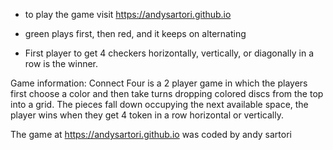- to play the game visit https://andysartori.github.io

- green plays first, then red, and it keeps on alternating

- First player to get 4 checkers horizontally, vertically,
 or diagonally in a row is the winner.

 Game information:
 Connect Four is a 2 player game in which the players first choose a color and then take turns dropping colored discs from the top into a grid. The pieces fall down occupying the next available space, the player wins when they get 4 token in a row horizontal or vertically.


The game at https://andysartori.github.io was coded by andy sartori 
